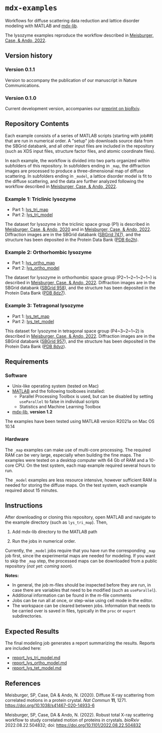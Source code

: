 # `mdx-examples`

Workflows for diffuse scattering data reduction and lattice disorder modeling with MATLAB and [mdx-lib](https://github.com/ando-lab/mdx-lib).

The lysozyme examples reproduce the workflow described in [Meisburger, Case, & Ando, 2022].

## Version history

### Version 0.1.1

Version to accompany the publication of our manuscript in Nature Communications.

### Version 0.1.0

Current development version, accompanies our [preprint on bioRxiv](<https://doi.org/10.1101/2022.08.22.504832>).

## Repository Contents

Each example consists of a series of MATLAB scripts (starting with job##) that are run in numerical order. A "setup" job downloads source data from the SBGrid databank, and all other input files are included in the repository (such as XDS input files, structure factor files, and atomic coordinate files).

In each example, the workflow is divided into two parts organized within subfolders of this repository. In subfolders ending in `_map`, the diffraction images are processed to produce a three-dimensional map of diffuse scattering. In subfolders ending in `_model`, a lattice disorder model is fit to the diffuse scattering, and the data are further analyzed following the workflow described in [Meisburger, Case, & Ando, 2022].

### Example 1: Triclinic lysozyme

- Part 1: [lys_tri_map](lys_tri_map)
- Part 2: [lys_tri_model](lys_tri_model)

The dataset for lysozyme in the triclinic space group (P1) is described in [Meisburger, Case, & Ando, 2020] and in [Meisburger, Case, & Ando, 2022].  Diffraction images are in the SBGrid databank ([SBGrid 747]), and the structure has been deposited in the Protein Data Bank ([PDB 6o2h]).

### Example 2: Orthorhombic lysozyme

- Part 1: [lys_ortho_map](lys_ortho_map)
- Part 2: [lys_ortho_model](lys_ortho_model)

The dataset for lysozyme in orthorhombic space group (P2~1~2~1~2~1~) is described in [Meisburger, Case, & Ando, 2022].  Diffraction images are in the SBGrid databank ([SBGrid 958]), and the structure has been deposited in the Protein Data Bank ([PDB 8dz7]).

### Example 3: Tetragonal lysozyme

- Part 1: [lys_tet_map](lys_tet_map)
- Part 2: [lys_tet_model](lys_tet_model)

This dataset for lysozyme in tetragonal space group (P4~3~2~1~2) is described in [Meisburger, Case, & Ando, 2022].  Diffraction images are in the SBGrid databank ([SBGrid 957]), and the structure has been deposited in the Protein Data Bank ([PDB 8dyz]).

## Requirements

### Software

- Unix-like operating system (tested on Mac)
- [MATLAB](https://www.mathworks.com) and the following toolboxes installed:
  - Parallel Processing Toolbox is used, but can be disabled by setting `useParallel` to false in individual scripts
  - Statistics and Machine Learning Toolbox
- [mdx-lib](https://github.com/ando-lab/mdx-lib), **version 1.2**

The examples have been tested using MATLAB version R2021a on Mac OS 10.14

### Hardware

The `_map` examples can make use of multi-core processing. The required RAM can be very large, especially when building the fine maps. The examples were tested on a desktop computer with 64 Gb of RAM and a 10-core CPU. On the test system, each map example required several hours to run.

The `_model` examples are less resource intensive, however sufficient RAM is needed for storing the diffuse maps. On the test system, each example required about 15 minutes.

## Instructions

After downloading or cloning this repository, open MATLAB and navigate to the example directory (such as `lys_tri_map`). Then,

1. Add mdx-lib directory to the MATLAB path

2. Run the jobs in numerical order.

Currently, the `_model` jobs require that you have run the corresponding `_map` job first, since the experimental maps are needed for modeling. If you want to skip the `_map` step, the processed maps can be downloaded from a public repository (_not yet: coming soon_).

**Notes:**

- In general, the job m-files should be inspected before they are run, in case there are variables that need to be modified (such as `useParallel`).
- Additional information can be found in the m-file comments
- Jobs can be run all at once, or step-wise using cell mode in the editor.
- The workspace can be cleared between jobs. Information that needs to be carried over is saved in files, typically in the `proc` or `export` subdirectories.

## Expected Results

The final modeling job generates a report summarizing the results. Reports are included here:

- [report_lys_tri_model.md](lys_tri_model/report/report_lys_tri_model.md)
- [report_lys_ortho_model.md](lys_ortho_model/report/report_lys_ortho_model.md)
- [report_lys_tet_model.md](lys_tet_model/report/report_lys_tet_model.md)

## References

[Meisburger, Case, & Ando, 2020]: https://doi.org/10.1038/s41467-020-14933-6
Meisburger, SP, Case, DA & Ando, N. (2020). Diffuse X-ray scattering from correlated motions in a protein crystal. _Nat Commun_ **11**, 1271. <https://doi.org/10.1038/s41467-020-14933-6>

[SBGrid 747]: https://doi.org/10.15785/SBGRID/747

[PDB 6o2h]: http://doi.org/10.2210/pdb6O2H/pdb

[SBGrid 958]: https://doi.org/10.15785/SBGRID/958

[PDB 8dz7]: http://doi.org/10.2210/pdb8DZ7/pdb

[SBGrid 957]: https://doi.org/10.15785/SBGRID/957

[PDB 8dyz]: http://doi.org/10.2210/pdb8DYZ/pdb

[Meisburger, Case, & Ando, 2022]: https://doi.org/10.1101/2022.08.22.504832
Meisburger, SP, Case, DA & Ando, N. (2022). Robust total X-ray scattering workflow to study correlated motion of proteins in crystals. _bioRxiv_ 2022.08.22.504832; doi: <https://doi.org/10.1101/2022.08.22.504832>
